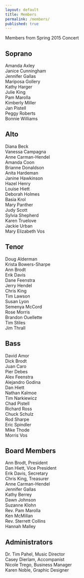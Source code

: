 ```yaml
---
layout: default
title: Members
permalink: /members/
published: true
---
```





Members from Spring 2015 Concert

## Soprano
Amanda Axley   
Janice Cunningham  
Jennifer Gallas  
Mariposa Gollery  
Kathy Harger  
Julie King  
Pam Marolla  
Kimberly Miller  
Jan Pistell  
Peggy Roberts  
Bonnie Williams  

## Alto
Diana Beck  
Vanessa Campagna  
Anne Carman-Hendel  
Amanda Coon  
Brianne Donaldson  
Anita Hardeman  
Janine Hawkinson  
Hazel Henry  
Louise Hiett  
Deborah Holmes    
Basia Krol  
Mary Panther  
Judy Scott  
Sylvia Shepherd  
Karen Truelove  
Jackie Urban  
Mary Elizabeth Vos  

## Tenor
Doug Alderman  
Krista Bowers-Sharpe  
Ann Brodt  
Erik Davis  
Dane Feenstra  
Jerry Hendel   
Chris King  
Tim Lawson  
Susan Lyon  
Semenya McCord  
Rose Morris  
Brandon Ouellette  
Tim Stiles  
Jim Thrall  

## Bass
David Amor  
Dick Brodt  
Juan Caro  
Pier Debes  
Alex Feenstra  
Alejandro Godina  
Dan Hiett  
Nathan Kalmoe  
Tim Narkiewicz  
Chad Pistell  
Richard Ross  
Chuck Schulz  
Rod Sharpe  
Eric Spindler  
Mike Thode  
Morris Vos  

## Board Members
Ann Brodt, President  
Dan Hiett, Vice President  
Erik Davis, Secretary  
Chris King, Treasurer  
Anne Carman-Hendel  
Jennifer Gallas  
Kathy Berrey  
Dawn Johnson  
Suzanne Klohn  
Rev. Pam Marolla  
Ken McMillan  
Rev. Sterrett Collins  
Hannah Malley

## Administrators
Dr. Tim Pahel, Music Director  
Casey Dierlam, Accompanist  
Nicole Trego, Business Manager  
Karen Noble, Graphic Designer
